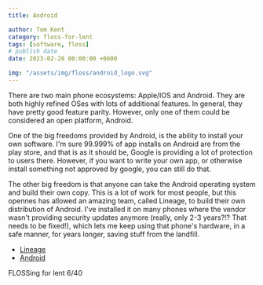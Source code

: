 ```yaml
---
title: Android

author: Tom Kent
category: floss-for-lent
tags: [software, floss]
# publish date
date: 2023-02-28 00:00:00 +0600

img: "/assets/img/floss/android_logo.svg"
---
```


There are two main phone ecosystems: Apple/IOS and Android. They are both highly refined OSes with lots of additional
features. In general, they have pretty good feature parity. However, only one of them could be considered an open 
platform, Android. 

One of the big freedoms provided by Android, is the ability to install your own software. I'm sure 99.999% of app
installs on Android are from the play store, and that is as it should be, Google is providing a lot of protection to 
users there. However, if you want to write your own app, or otherwise install something not approved by google, you can
still do that.

The other big freedom is that anyone can take the Android operating system and build their own copy. This is a lot of
work for most people, but this opennes has allowed an amazing team, called Lineage, to build their own distribution
of Android. I've installed it on many phones where the vendor wasn't providing security updates anymore (really, only
2-3 years?!? That needs to be fixed!), which lets me keep using that phone's hardware, in a safe manner, for years 
longer, saving stuff from the landfill.

*   [Lineage](https://lineageos.org/)
*   [Android](https://www.android.com/)

FLOSSing for lent 6/40